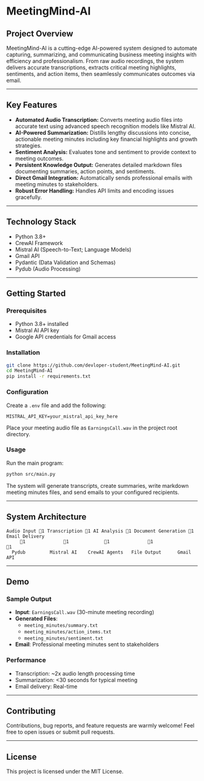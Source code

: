 # MeetingMind-AI

## Project Overview

MeetingMind-AI is a cutting-edge AI-powered system designed to automate capturing, summarizing, and communicating business meeting insights with efficiency and professionalism. From raw audio recordings, the system delivers accurate transcriptions, extracts critical meeting highlights, sentiments, and action items, then seamlessly communicates outcomes via email.

---

## Key Features

- **Automated Audio Transcription:** Converts meeting audio files into accurate text using advanced speech recognition models like Mistral AI.
- **AI-Powered Summarization:** Distills lengthy discussions into concise, actionable meeting minutes including key financial highlights and growth strategies.
- **Sentiment Analysis:** Evaluates tone and sentiment to provide context to meeting outcomes.
- **Persistent Knowledge Output:** Generates detailed markdown files documenting summaries, action points, and sentiments.
- **Direct Gmail Integration:** Automatically sends professional emails with meeting minutes to stakeholders.
- **Robust Error Handling:** Handles API limits and encoding issues gracefully.

---

## Technology Stack

- Python 3.8+
- CrewAI Framework
- Mistral AI (Speech-to-Text; Language Models)
- Gmail API
- Pydantic (Data Validation and Schemas)
- Pydub (Audio Processing)

---

## Getting Started

### Prerequisites

- Python 3.8+ installed
- Mistral AI API key
- Google API credentials for Gmail access

### Installation

```bash
git clone https://github.com/devloper-student/MeetingMind-AI.git
cd MeetingMind-AI
pip install -r requirements.txt
```

### Configuration

Create a `.env` file and add the following:

```
MISTRAL_API_KEY=your_mistral_api_key_here
```

Place your meeting audio file as `EarningsCall.wav` in the project root directory.

### Usage

Run the main program:

```bash
python src/main.py
```

The system will generate transcripts, create summaries, write markdown meeting minutes files, and send emails to your configured recipients.

---

## System Architecture

```
Audio Input 1 Transcription 1 AI Analysis 1 Document Generation 1 Email Delivery
     1              1             1              1                1
  Pydub         Mistral AI    CrewAI Agents   File Output      Gmail API
```

---

## Demo

### Sample Output

- **Input**: `EarningsCall.wav` (30-minute meeting recording)
- **Generated Files**:
  - `meeting_minutes/summary.txt`
  - `meeting_minutes/action_items.txt` 
  - `meeting_minutes/sentiment.txt`
- **Email**: Professional meeting minutes sent to stakeholders

### Performance

- Transcription: ~2x audio length processing time
- Summarization: <30 seconds for typical meeting
- Email delivery: Real-time

---

## Contributing

Contributions, bug reports, and feature requests are warmly welcome! Feel free to open issues or submit pull requests.

---

## License

This project is licensed under the MIT License.

